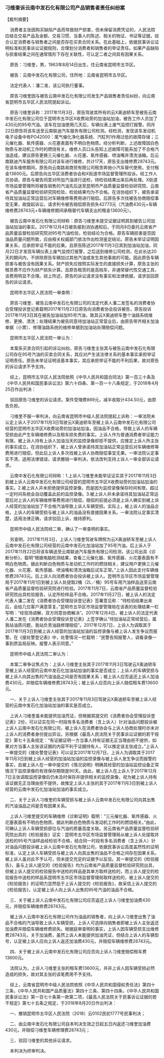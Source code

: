 ### 刁维奎诉云南中发石化有限公司产品销售者责任纠纷案 
【裁判摘要】

    消费者主张因购买缺陷产品而导致财产损害，但未保留消费凭证的，人民法院应结合交易产品及金额、交易习惯、当事人的陈述、相关的物证、书证等证据，综合认定消费者与销售者之间是否存在买卖合同关系。在此基础上，依据民事诉讼证明标准和民事诉讼证据规则，合理划分消费者和销售者的举证责任。如果产品缺陷与损害结果之间在通常情形下存在关联性，可认定二者之间具有因果关系。



    原告：刁维奎，男，1963年8月14日出生，住云南省昆明市五华区。

    被告：云南中发石化有限公司，住所地：云南省昆明市五华区。

    法定代表人：潘二发，该公司执行董事。

    原告刁维奎因与被告云南中发石化有限公司发生产品销售者责任纠纷，向云南省昆明市五华区人民法院提起诉讼。

    原告刁维奎诉称：2017年11月3日，原告驾驶其所有的云X奥迪轿车至被告云南中发石化有限公司位于昆明市五华区X收费站旁的加油站加油，被告工作人员加了430元的95号汽油。该车在加油使用几天后，车辆仪表上废气监控灯报警。同月22日原告将该车送至云南联迪汽车服务有限公司检测。经检测，发现该车发动机电子设备中有PO42000：尾气催化净化器系统、汽缸列1作用过低的故障存储；三元催化器、氧传感器、火花塞表面有不明白色物质。经分析判断，上述故障因白色物质与发动机工作时的燃烧有关。维修人员口头告知上述故障可能系加了不合格汽油造成，建议原告更换三元催化器、火花塞、氧传感器、喷油嘴并清洗油箱。后云南联迪汽车服务有限公司对该车进行维修，共计17天，原告支出维修费28743元。在该车维修期间，原告向云南路易商贸有限公司租赁奔驰小汽车替代使用，支付租金13600元。后原告向五华区消费者协会和X街道市场监督管理所投诉。经工作人员协调，原告与被告同意对所加汽油进行送检，待检验结果出来后再处理。X街道市场监督管理所将被告销售的汽油先后送至昆明市产品质量监督检验研究院、云南省产品质量监督检验研究院检验，检验结果均为不合格。在消协组织下，被告承诺待其加油站正常运营后对车辆维修等费用进行赔偿。后原告多次找被告协商赔偿事宜无果，故提起诉讼，请求判令被告赔偿原告损失42773元（汽油费430元+车辆维修费28743元+车辆维修期间承租替代车辆支出的租金13600元）。

    被告云南中发石化有限公司辩称：原告刁维奎未提交证据证明其到被告公司加油站加油的事实。2017年12月4日被告接到消协通知后，于同月8日委托云南省产品质量监督检验研究院对95号汽油检验，检验结论为合格。原告车辆损害是否因油品质量问题所致，应由相关权威部门依法作出检测鉴定结论。原告未举证证明因果关系，应承担举证不能的后果。且原告陈述2017年11月3日其到加油站加油，同月22日才发现车辆仪表上废气监控灯报警，之后送到维修公司检测，在此长达20天的期间内，不排除原告车辆加过其他汽油或发生其他事故的可能。因此原告车辆损害与被告没有因果关系。财产损失应按照实际发生的直接损失计算，原告主张的租赁费不应作为财产损失计算。且原告租赁的是高档车，非通常替代性交通工具，该费用明显不合理。综上所述，原告的诉讼请求没有事实和法律依据，请求驳回原告的诉讼请求。

    昆明市五华区人民法院一审查明：

    原告刁维奎、被告云南中发石化有限公司的法定代表人潘二发签名的消费者协会受理投诉登记表载明2017年11月23日原告向消费者协会投诉被告，原告投诉2017年11月3日其在被告加油站加95号汽油，致其云X奥迪轿车整个油路系统维修、更换、清洗；处理结果为被告同意待加油站正常营业后，由原告带齐相关加油单据（小票）、修理油路系统的维修单据到加油站处理赔偿问题。

    昆明市五华区人民法院一审认为：

    本案系买卖合同引起的诉讼纠纷。原告刁维奎主张其与被告云南中发石化有限公司存在95号汽油的买卖合同关系，其应对产生该法律关系的基本事实承担举证证明责任。原告未举证证明该基本事实，其应承担举证不能的不利后果，故对原告的诉讼请求不予支持。

    综上，昆明市五华区人民法院依照《中华人民共和国合同法》第一百三十条及《中华人民共和国民事诉讼法》第六十四条、第一百一十八条规定，于2018年4月25日作出判决：

    驳回原告刁维奎的诉讼请求。案件受理费869元，减半收取计434.50元，由原告负担。

    刁维奎不服一审判决，向云南省昆明市中级人民法院提起上诉称：一审法院未认定上诉人于2017年11月3日驾驶云X奥迪轿车至被上诉人云南中发石化有限公司经营的昆明市五华区X收费站旁的加油站加油，因油品不合格，导致上诉人的车辆受损由此产生车辆维修费以及租车损失费的事实。上诉人作为普通消费者举证能力有限，被上诉人持有上诉人加油当天的监控录像却拒不提供，应推定上诉人所主张的事实成立。在消协组织下，被上诉人曾承诺待其加油站正常运营后对车辆维修等费用进行赔偿，但此后上诉人多次找被上诉人协商赔偿事宜无果。一审法院认定事实不清，适用法律错误，请求撤销一审判决，依法改判支持上诉人一审全部诉讼请求。

    云南中发石化有限公司辩称：1.上诉人刁维奎未能举证证实其于2017年11月3日到被上诉人云南中发石化有限公司经营的昆明市五华区X收费站旁的加油站加油的事实。2.被上诉人并未拒绝提供监控录像，而是因为监控录像保存时间有限，超过一定时间系统会自动覆盖此前的监控录像。3.被上诉人并未承诺待其加油站正常运营后对上诉人的车辆维修等费用进行赔偿，赔偿的前提必须是上诉人确实到被上诉人经营的加油站加了不合格汽油导致上诉人车辆受损。实际上，被上诉人的油品合格，上诉人的车辆受损与被上诉人的油品没有直接因果关系。一审法院认定事实清楚，适用法律正确，请求驳回上诉，维持原判。

    昆明市中级人民法院经二审，确认了一审查明的事实。

    另查明，2017年11月3日，上诉人刁维奎驾驶车牌照为云X奥迪轿车至被上诉人云南中发石化有限公司经营的云南中发石化加油站加了95号汽油。后上诉人于2017年11月22日将该车辆送至云南联迪汽车服务有限公司检测，该公司出具《诊断分析》，载明“根据电脑检测结果，查看三元催化器、氧传感器、火花塞表面有不明白色物质。据此判断白色物质与发动机工作时的燃烧相关，建议用户更换三元催化器、火花塞、氧传感器、喷油嘴和清洗油箱后试车正常。”上诉人因此支付车辆维修费28743元。后上诉人向消费者协会投诉被上诉人。昆明市五华区市场监督管理局于2017年11月1日到被上诉人处提取2桶（2L／桶）95号车用汽油样品送至云南省产品质量监督检验研究院进行检验。2017年11月7日，云南省产品质量监督检验研究院出具检验报告，认定所检样品不合格。2017年11月27日，被上诉人的法定代表人潘二发在《消费者协会受理投诉登记表》签署意见称：“待检验结果出来后，会给几位客户满意答复。”昆明市五华区市场监督管理局在该表的处理结果一栏写明：“经现场调解，双方同意协商解决”。2017年12月4日，被上诉人的法定代表人潘二发在《消费者协会受理投诉登记表》上签字确认“待加油站正常经营后，属我站油质问题，我站负责油路修理赔偿”。2017年12月7日，上诉人为调取其于2017年11月3日到被上诉人经营的加油站加油的监控录像与被上诉人发生争议而报警。在《接处警登记表》中，处警情况一栏载明：“民警告知报警人，调看录像一事到质监局反映。报警人表示同意。”

    昆明市中级人民法院二审认为：

    本案二审争议焦点为：上诉人刁维奎主张其于2017年11月3日驾驶云X奥迪轿车至被上诉人经营的云南中发石化加油站加油的事实是否成立；上诉人的车辆受损与被上诉人向其出售的汽油油品之间是否有因果关系；被上诉人应否返还上诉人加油费430元，并赔偿车辆维修费28743元；被上诉人应否向上诉人赔偿租车费13600元。

    一、关于上诉人刁维奎主张其于2017年11月3日驾驶云X奥迪轿车至被上诉人经营的云南中发石化加油站加油的事实是否成立。

    上诉人刁维奎虽未能提供加油凭证，但根据其提交的《消费者协会受理投诉登记表》2份，可以证实在同一时段有多名消费者（含上诉人）针对油品问题投诉被上诉人云南中发石化有限公司，被上诉人在消费者协会与上诉人协商处理时亦未对上诉人的消费者身份提出异议。另根据《最高人民法院关于民事诉讼证据的若干规定》第七十五条规定：“有证据证明一方当事人持有证据无正当理由拒不提供，如果对方当事人主张该证据的内容不利于证据持有人，可以推定该主张成立。”上诉人一审提交的《接处警登记表》可以证实2017年12月7日，上诉人为调取其于2017年11月3日到被上诉人经营的加油站加油的监控录像与被上诉人发生争议而报警的事实，且被上诉人在一审中提交的《情况说明》明确其经营的加油站监控设备正常情况下监控录像的有效保存期限是90天。由此，被上诉人在上诉人于2017年12月7日主张调取监控录像后仍未及时保存并提供相关的监控录像，视为被上诉人持有该证据无正当理由拒不提供，故推定上诉人主张的其于2017年11月3日到被上诉人经营的云南中发石化加油站加油的事实成立。

    二、关于上诉人刁维奎的车辆受损与被上诉人云南中发石化有限公司向其出售的汽油油品之间是否有因果关系。

    上诉人刁维奎提交的车辆维修《诊断证明》载明：“三元催化器、氧传感器、火花塞表面有不明白色物质。据此判断白色物质与发动机工作时的燃烧相关。”由此，可确认上诉人车辆受损部位与汽油的质量高度关联。另云南省产品质量监督检验研究院出具的《检验报告》证实：昆明市五华区市场监督管理局从被上诉人处提取并送检的95号汽油样品经检验不合格，结合同一时段有多名消费者（含上诉人）针对油品问题投诉被上诉人云南中发石化有限公司，依据民事诉讼高度盖然性的证明标准，认定上诉人车辆受损与被上诉人向其出售的油品不合格之间存在因果关系。被上诉人虽对此不予认可，但未提交充足的证据予以反驳。其一审提交的《检验报告》，虽与上诉人提交的《检验报告》均为云南省产品质量监督检验研究院出具，但被上诉人提交的检验报告中送检的样品是其单方取样送检的，而上诉人提交的检验报告中送检的样品系昆明市五华区市场监督管理局取样送检的，被上诉人提交的《检验报告》的证明力显然低于上诉人提交的《检验报告》，故采信上诉人提交的《检验报告》，认定被上诉人向上诉人出售的95号汽油的油品不合格。

    三、关于被上诉人云南中发石化有限公司应否返还上诉人刁维奎加油费430元，并赔偿车辆维修费28743元。

    被上诉人云南中发石化有限公司作为油品的销售者，向上诉人刁维奎出售了油品不合格的汽油导致上诉人车辆受损，上诉人可选择向销售者即被上诉人主张返还加油费并赔偿车辆维修费损失。根据庭审查明的事实，上诉人因车辆受损支出维修费28743元，关于加油费，虽然上诉人未能提供加油凭证，但结合上诉人的车辆型号，认定被上诉人应向上诉人返还加油费430元，并赔偿车辆维修费28743元。

    四、关于被上诉人云南中发石化有限公司应否向上诉人刁维奎赔偿租车费13600元。

    法院认为，上诉人刁维奎主张的租车费13600元，并非上诉人因车辆受损必然造成的损失，故对其主张的该笔费用不予支持。

    综上，云南省昆明市中级人民法院依照《中华人民共和国侵权责任法》第四十三条，《中华人民共和国产品质量法》第四十三条、第四十四条，《中华人民共和国民事诉讼法》第一百七十条第一款第二项，《最高人民法院关于民事诉讼证据的若干规定》第七十五条之规定，于2018年8月20日作出判决：

    一、撤销昆明市五华区人民法院（2018）云0102民初1777号民事判决；

    二、由云南中发石化有限公司自本判决生效之日起五日内返还刁维奎加油费430元，并赔偿刁维奎车辆修理费28743元；

    三、驳回刁维奎的其他诉讼请求。

    本判决为终审判决。


